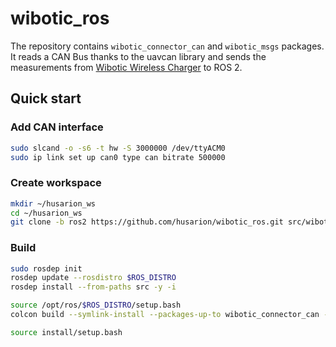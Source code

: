 # wibotic_ros

The repository contains `wibotic_connector_can` and `wibotic_msgs` packages. It reads a CAN Bus thanks to the uavcan library and sends the measurements from [Wibotic Wireless Charger](https://husarion.com/manuals/panther/panther-wch/) to ROS 2.

## Quick start

### Add CAN interface

```bash
sudo slcand -o -s6 -t hw -S 3000000 /dev/ttyACM0
sudo ip link set up can0 type can bitrate 500000
```

### Create workspace

```bash
mkdir ~/husarion_ws
cd ~/husarion_ws
git clone -b ros2 https://github.com/husarion/wibotic_ros.git src/wibotic_ros
```

### Build

```bash
sudo rosdep init
rosdep update --rosdistro $ROS_DISTRO
rosdep install --from-paths src -y -i

source /opt/ros/$ROS_DISTRO/setup.bash
colcon build --symlink-install --packages-up-to wibotic_connector_can --cmake-args -DCMAKE_BUILD_TYPE=Release

source install/setup.bash
```
